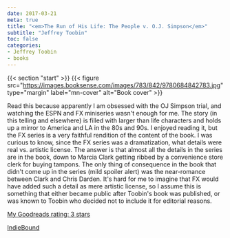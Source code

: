 ```yaml
---
date: 2017-03-21
meta: true
title: "<em>The Run of His Life: The People v. O.J. Simpson</em>"
subtitle: "Jeffrey Toobin"
toc: false
categories:
- Jeffrey Toobin
- books
---
```


{{< section "start" >}}
{{< figure src="https://images.booksense.com/images/783/842/9780684842783.jpg" type="margin" label="mn-cover" alt="Book cover" >}}

Read this because apparently I am obsessed with the OJ Simpson trial, and watching the ESPN and FX miniseries wasn't enough for me. The story (in this telling and elsewhere) is filled with larger than life characters and holds up a mirror to America and LA in the 80s and 90s. I enjoyed reading it, but the FX series is a very faithful rendition of the content of the book. I was curious to know, since the FX series was a dramatization, what details were real vs. artistic license. The answer is that almost all the details in the series are in the book, down to Marcia Clark getting ribbed by a convenience store clerk for buying tampons. The only thing of consequence in the book that didn't come up in the series (mild spoiler alert) was the near-romance between Clark and Chris Darden. It's hard for me to imagine that FX would have added such a detail as mere artistic license, so I assume this is something that either became public after Toobin's book was published, or was known to Toobin who decided not to include it for editorial reasons.

[My Goodreads rating: 3 stars](https://www.goodreads.com/review/show/1943917131)  

[IndieBound](https://www.indiebound.org/book/9780684842783)
